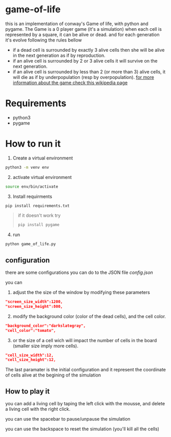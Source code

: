 # game-of-life
this is an implementation of conway's Game of life, with python and pygame.
The Game is a 0 player game (it's a simulation) when each cell is represented by a square, it can be alive or dead. and for each generation it's evolve following the rules bellow
* if a dead cell is surrounded by exactly 3 alive cells then she will be alive in the next generation as if by reproduction. 
* if an alive cell is surrounded by 2 or 3 alive cells it will survive on the next generation.
* if an alive cell is surrounded by less than 2 (or more than 3) alive cells, it will die as if by underpopulation (resp by overpopulation).
[for more information about the game check this wikipedia page](https://en.wikipedia.org/wiki/Conway%27s_Game_of_Life)

# Requirements
* python3
* pygame

# How to run it
1. Create a virtual environment
```bash
python3 -m venv env
```
2. activate virtual environment
```bash
source env/bin/activate
```
3. Install requirments
```bash
pip install requirements.txt
```

>if it doesn't work try
>```bash
>pip install pygame
>```

4. run 
```bash
python game_of_life.py
```

## configuration
there are some configurations you can do to the JSON file *config.json*

you can 
1. adjust the the size of the window by modifying these parameters
```JSON
"screen_size_width":1200,
"screen_size_height":800,
```
2. modify the background color (color of the dead cells), and the cell color. 
```JSON
"background_color":"darkslategray",
"cell_color":"tomato",
```
3. or the size of a cell wich will impact the number of cells in the board (smaller size imply more cells). 
```JSON
"cell_size_width":12,
"cell_size_height":12,
```
The last paramater is the initial configuration and it represent the coordinate of cells alive at the begining of the simulation

## How to play it
you can add a living cell by taping the left click with the mousse, and delete a living cell with the right click.

you can use the spacebar to pause/unpause the simulation

you can use the backspace to reset the simulation (you'll kill all the cells)
